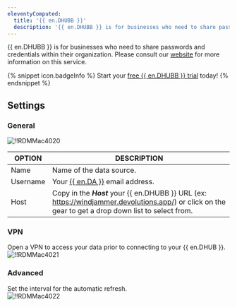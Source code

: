 ```yaml
---
eleventyComputed:
  title: '{{ en.DHUBB }}'
  description: '{{ en.DHUBB }} is for businesses who need to share passwords and credentials within their organization.' 
---
```

{{ en.DHUBB }} is for businesses who need to share passwords and credentials within their organization. 
Please consult our [website](https://devolutions.net/password-hub/) for more information on this service. 

{% snippet icon.badgeInfo %} 
Start your [free {{ en.DHUBB }} trial](https://devolutions.net/password-hub/business/sign-up) today!
{% endsnippet %}
 
## Settings 

### General 

![!!RDMMac4020](https://webdevolutions.azureedge.net/docs/en/rdm/mac/RdmMac4020.png) 

| OPTION   | DESCRIPTION |
|----------|-------------|
| Name     | Name of the data source. |
| Username | Your [{{ en.DA }}](https://portal.devolutions.com/) email address. |
| Host     | Copy in the ***Host*** your {{ en.DHUBB }} URL (ex: https://windjammer.devolutions.app/) or click on the gear to get a drop down list to select from. |

### VPN 

Open a VPN to access your data prior to connecting to your {{ en.DHUB }}.  
![!!RDMMac4021](https://webdevolutions.azureedge.net/docs/en/rdm/mac/RdmMac4021.png) 

### Advanced 

Set the interval for the automatic refresh.  
![!!RDMMac4022](https://webdevolutions.azureedge.net/docs/en/rdm/mac/RdmMac4022.png) 

